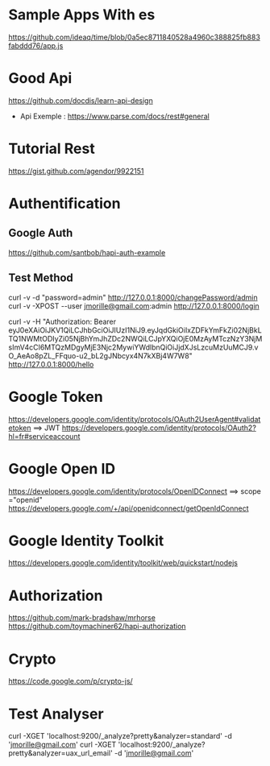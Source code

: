 



# Sample Apps With es
https://github.com/ideaq/time/blob/0a5ec8711840528a4960c388825fb883fabddd76/app.js

# Good Api
https://github.com/docdis/learn-api-design

- Api Exemple : https://www.parse.com/docs/rest#general


# Tutorial Rest 
https://gist.github.com/agendor/9922151

   


# Authentification
## Google Auth
https://github.com/santbob/hapi-auth-example

## Test Method
curl -v -d "password=admin"   http://127.0.0.1:8000/changePassword/admin
curl -v  -XPOST  --user jmorille@gmail.com:admin  http://127.0.0.1:8000/login

curl -v -H "Authorization: Bearer eyJ0eXAiOiJKV1QiLCJhbGciOiJIUzI1NiJ9.eyJqdGkiOiIxZDFkYmFkZi02NjBkLTQ1NWMtODIyZi05NjBhYmJhZDc2NWQiLCJpYXQiOjE0MzAyMTczNzY3NjMsImV4cCI6MTQzMDgyMjE3Njc2MywiYWdlbnQiOiJjdXJsLzcuMzUuMCJ9.vO_AeAo8pZL_FFquo-u2_bL2gJNbcyx4N7kXBj4W7W8" \
  http://127.0.0.1:8000/hello


# Google Token
https://developers.google.com/identity/protocols/OAuth2UserAgent#validatetoken
==> JWT https://developers.google.com/identity/protocols/OAuth2?hl=fr#serviceaccount


# Google Open ID
https://developers.google.com/identity/protocols/OpenIDConnect
==>  scope ="openid"
https://developers.google.com/+/api/openidconnect/getOpenIdConnect

# Google Identity Toolkit 
https://developers.google.com/identity/toolkit/web/quickstart/nodejs

# Authorization
https://github.com/mark-bradshaw/mrhorse
https://github.com/toymachiner62/hapi-authorization

# Crypto
https://code.google.com/p/crypto-js/


# Test Analyser 
curl -XGET 'localhost:9200/_analyze?pretty&analyzer=standard' -d 'jmorille@gmail.com'
curl -XGET 'localhost:9200/_analyze?pretty&analyzer=uax_url_email' -d 'jmorille@gmail.com'
